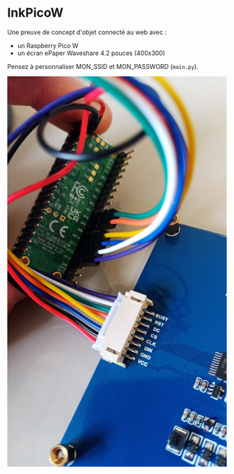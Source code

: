 # InkPicoW

Une preuve de concept d'objet connecté au web avec :

- un Raspberry Pico W
- un écran ePaper Waveshare 4.2 pouces (400x300)


Pensez à personnaliser MON_SSID et MON_PASSWORD (`main.py`).

!["Pico W et ePaper"](pico-epaper-connectes.jpg "Pico W et ePaper")